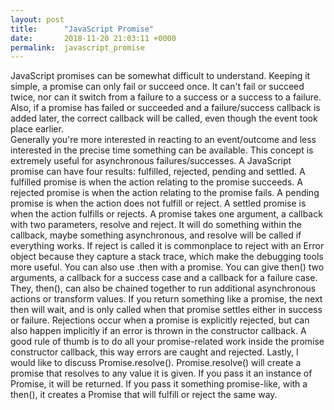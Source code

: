 ```yaml
---
layout: post
title:      "JavaScript Promise"
date:       2018-11-20 21:03:11 +0000
permalink:  javascript_promise
---
```


 JavaScript promises can be somewhat difficult to understand.  Keeping it simple, a promise can only fail or succeed once. It can't fail or succeed twice, nor can it switch from a failure to a success or a success to a failure. Also, if a promise has failed or succeeded and a failure/success callback is added later, the correct callback will be called, even though the event took place earlier.  
   Generally you're more interested in reacting to an event/outcome and less interested in the precise time something can be available. This concept is extremely useful for asynchronous failures/successes.
  A JavaScript promise can have four results: fulfilled, rejected, pending and settled.  A fulfilled promise is when the action relating to the promise succeeds.  A rejected promise is when the action relating to the promise fails. A pending promise is when the action does not fulfill or reject. A settled promise is when the action fulfills or rejects.
  A promise takes one argument, a callback with two parameters, resolve and reject.  It will do something within the callback, maybe something asynchronous, and resolve will be called if everything works. If reject is called it is commonplace to reject with an Error object because they capture a stack trace, which make the debugging tools more useful. You can also use .then with a promise. You can give then() two arguments, a callback for a success case and a callback for a failure case.  They, then(), can also be chained together to run additional asynchronous actions or transform values. If you return something like a promise, the next then will wait, and is only called when that promise settles either in success or failure.
  Rejections occur when a promise is explicitly rejected, but can also happen implicitly if an error is thrown in the constructor callback.  A good rule of thumb is to do all your promise-related work inside the promise constructor callback, this way errors are caught and rejected.
  Lastly, I would like to discuss Promise.resolve(). Promise.resolve() will create a promise that resolves to any value it is given. If you pass it an instance of Promise, it will be returned.  If you pass it something promise-like, with a then(), it creates a Promise that will fulfill or reject the same way. 



